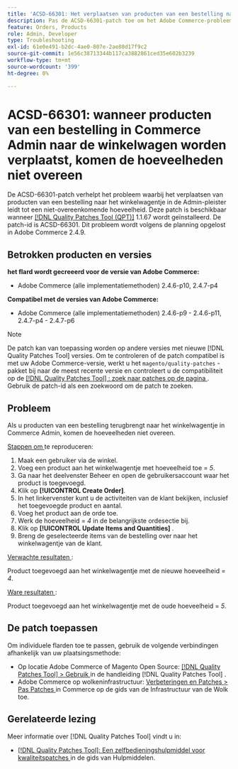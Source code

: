```yaml
---
title: 'ACSD-66301: Het verplaatsen van producten van een bestelling naar het winkelwagentje in Commerce Admin leidt tot een verschil in hoeveelheid'
description: Pas de ACSD-66301-patch toe om het Adobe Commerce-probleem op te lossen, waarbij producten in het winkelwagentje van de klant niet worden verwijderd wanneer ze aan de bestelling worden toegevoegd.
feature: Orders, Products
role: Admin, Developer
type: Troubleshooting
exl-id: 61e0e491-b2dc-4ae0-807e-2ae80d17f9c2
source-git-commit: 1e56c38713344b117ca3882861ced35e602b3239
workflow-type: tm+mt
source-wordcount: '399'
ht-degree: 0%

---
```


# ACSD-66301: wanneer producten van een bestelling in Commerce Admin naar de winkelwagen worden verplaatst, komen de hoeveelheden niet overeen

De ACSD-66301-patch verhelpt het probleem waarbij het verplaatsen van producten van een bestelling naar het winkelwagentje in de Admin-pleister leidt tot een niet-overeenkomende hoeveelheid. Deze patch is beschikbaar wanneer [[!DNL Quality Patches Tool (QPT)]](/help/tools/quality-patches-tool/quality-patches-tool-to-self-serve-quality-patches.md) 1.1.67 wordt geïnstalleerd. De patch-id is ACSD-66301. Dit probleem wordt volgens de planning opgelost in Adobe Commerce 2.4.9.

## Betrokken producten en versies

**het flard wordt gecreeerd voor de versie van Adobe Commerce:**

* Adobe Commerce (alle implementatiemethoden) 2.4.6-p10, 2.4.7-p4

**Compatibel met de versies van Adobe Commerce:**

* Adobe Commerce (alle implementatiemethoden) 2.4.6-p9 - 2.4.6-p11, 2.4.7-p4 - 2.4.7-p6

>[!NOTE]
>
>De patch kan van toepassing worden op andere versies met nieuwe [!DNL Quality Patches Tool] versies. Om te controleren of de patch compatibel is met uw Adobe Commerce-versie, werkt u het `magento/quality-patches` -pakket bij naar de meest recente versie en controleert u de compatibiliteit op de [[!DNL Quality Patches Tool] : zoek naar patches op de pagina ](https://experienceleague.adobe.com/tools/commerce-quality-patches/index.html?lang=nl-NL) . Gebruik de patch-id als een zoekwoord om de patch te zoeken.

## Probleem

Als u producten van een bestelling terugbrengt naar het winkelwagentje in Commerce Admin, komen de hoeveelheden niet overeen.

<u> Stappen om </u> te reproduceren:

1. Maak een gebruiker via de winkel.
2. Voeg een product aan het winkelwagentje met hoeveelheid toe = *5*.
3. Ga naar het deelvenster Beheer en open de gebruikersaccount waar het product is toegevoegd.
4. Klik op **[!UICONTROL Create Order]**.
5. In het linkervenster kunt u de activiteiten van de klant bekijken, inclusief het toegevoegde product en aantal.
6. Voeg het product aan de orde toe.
7. Werk de hoeveelheid = *4* in de belangrijkste ordesectie bij.
8. Klik op **[!UICONTROL Update Items and Quantities]** .
9. Breng de geselecteerde items van de bestelling over naar het winkelwagentje van de klant.

<u> Verwachte resultaten </u>:

Product toegevoegd aan het winkelwagentje met de nieuwe hoeveelheid = *4*.

<u> Ware resultaten </u>:

Product toegevoegd aan het winkelwagentje met de oude hoeveelheid = *5*.

## De patch toepassen

Om individuele flarden toe te passen, gebruik de volgende verbindingen afhankelijk van uw plaatsingsmethode:

* Op locatie Adobe Commerce of Magento Open Source: [[!DNL Quality Patches Tool] > Gebruik ](/help/tools/quality-patches-tool/usage.md) in de handleiding [!DNL Quality Patches Tool] .
* Adobe Commerce op wolkeninfrastructuur: [ Verbeteringen en Patches > Pas Patches ](https://experienceleague.adobe.com/docs/commerce-cloud-service/user-guide/develop/upgrade/apply-patches.html?lang=nl-NL) in Commerce op de gids van de Infrastructuur van de Wolk toe.

## Gerelateerde lezing

Meer informatie over [!DNL Quality Patches Tool] vindt u in:

* [[!DNL Quality Patches Tool]: Een zelfbedieningshulpmiddel voor kwaliteitspatches ](/help/tools/quality-patches-tool/quality-patches-tool-to-self-serve-quality-patches.md) in de gids van Hulpmiddelen.
